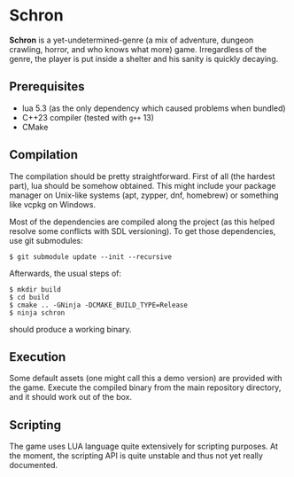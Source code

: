 # Schron

**Schron** is a yet-undetermined-genre (a mix of adventure, dungeon
crawling, horror, and who knows what more) game. Irregardless of the
genre, the player is put inside a shelter and his sanity is quickly
decaying.

## Prerequisites

* lua 5.3 (as the only dependency which caused problems when bundled)
* C++23 compiler (tested with `g++` 13)
* CMake

## Compilation

The compilation should be pretty straightforward. First of all (the
hardest part), lua should be somehow obtained. This might include your
package manager on Unix-like systems (apt, zypper, dnf, homebrew) or
something like vcpkg on Windows.

Most of the dependencies are compiled along the project (as this
helped resolve some conflicts with SDL versioning). To get those
dependencies, use git submodules:

```console
$ git submodule update --init --recursive
```

Afterwards, the usual steps of:

```console
$ mkdir build
$ cd build
$ cmake .. -GNinja -DCMAKE_BUILD_TYPE=Release
$ ninja schron
```

should produce a working binary.

## Execution

Some default assets (one might call this a demo version) are
provided with the game. Execute the compiled binary from the main
repository directory, and it should work out of the box.

## Scripting

The game uses LUA language quite extensively for scripting purposes.
At the moment, the scripting API is quite unstable and thus not yet
really documented.
